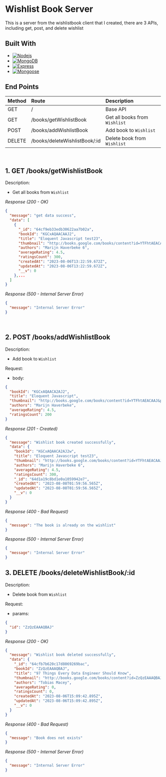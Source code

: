 # Wishlist Book Server

This is a server from the wishlistbook client that I created, there are 3 APIs, including get, post, and delete wishlist

## Built With

- [![Nodejs][nodejs]][nodejsurl]
- [![MongoDB][mongodb]][mongodburl]
- [![Express][express]][expressurl]
- [![Mongoose][mongoose]][mongooseurl]

## End Points

| Method | Route                         | Description                   |
| :----- | :---------------------------- | :---------------------------- |
| GET    | /                             | Base API                      |
| GET    | /books/getWishlistBook        | Get all books from `Wishlist` |
| POST   | /books/addWishlistBook        | Add book to `Wishlist`        |
| DELETE | /books/deleteWishlistBook/:id | Delete book from `Wishlist`   |

&nbsp;

## 1. GET /books/getWishlistBook

Description:

- Get all books from `Wishlist`

_Response (200 - OK)_

```json
{
  "message": "get data success",
  "data": [
    {
      "_id": "64cf9eb33edb30622aa7b02a",
      "bookId": "KGCxAQAACAAJ2",
      "title": "Eloquent Javascript test23",
      "thumbnail": "http://books.google.com/books/content?id=YTFhtAEACAAJ&printsec=frontcover&img=1&zoom=1&source=gbs_api",
      "authors": "Marijn Haverbeke 6",
      "averageRating": 4.5,
      "ratingsCount": 300,
      "createdAt": "2023-08-06T13:22:59.672Z",
      "updatedAt": "2023-08-06T13:22:59.672Z",
      "__v": 0
    },...
  ]
}
```

_Response (500 - Internal Server Error)_

```json
{
  "message": "Internal Server Error"
}
```

&nbsp;

## 2. POST /books/addWishlistBook

Description:

- Add book to `Wishlist`

Request:

- body:

```json
{
  "bookId": "KGCxAQAACA2AJ2",
  "title": "Eloquent Javascript",
  "thumbnail": "http://books.google.com/books/content?id=YTFhtAEACAAJ&printsec=frontcover&img=1&zoom=1&source=gbs_api",
  "authors": "Marijn Haverbeke",
  "averageRating": 4.5,
  "ratingsCount": 200
}
```

_Response (201 - Created)_

```json
{
  "message": "Wishlist book created successfully",
  "data": {
    "bookId": "KGCxAQAACA2AJ2w",
    "title": "Eloquent Javascript test23",
    "thumbnail": "http://books.google.com/books/content?id=YTFhtAEACAAJ&printsec=frontcover&img=1&zoom=1&source=gbs_api",
    "authors": "Marijn Haverbeke 6",
    "averageRating": 4.5,
    "ratingsCount": 300,
    "_id": "64d1a19c8bd1e0a1059942e7",
    "createdAt": "2023-08-08T01:59:56.565Z",
    "updatedAt": "2023-08-08T01:59:56.565Z",
    "__v": 0
  }
}
```

_Response (400 - Bad Request)_

```json
{
  "message": "The book is already on the wishlist"
}
```

_Response (500 - Internal Server Error)_

```json
{
  "message": "Internal Server Error"
}
```

## 3. DELETE /books/deleteWishlistBook/:id

Description:

- Delete book from `Wishlist`

Request:

- params:

```json
{
  "id": "ZzQzEAAAQBAJ"
}
```

_Response (200 - OK)_

```json
{
  "message": "Wishlist book deleted successfully",
  "data": {
    "_id": "64cfb7b620c17d8069269bac",
    "bookId": "ZzQzEAAAQBAJ",
    "title": "97 Things Every Data Engineer Should Know",
    "thumbnail": "http://books.google.com/books/content?id=ZzQzEAAAQBAJ&printsec=frontcover&img=1&zoom=1&edge=curl&source=gbs_api",
    "authors": "Tobias Macey",
    "averageRating": 0,
    "ratingsCount": 0,
    "createdAt": "2023-08-06T15:09:42.895Z",
    "updatedAt": "2023-08-06T15:09:42.895Z",
    "__v": 0
  }
}
```

_Response (400 - Bad Request)_

```json
{
  "message": "Book does not exists"
}
```

_Response (500 - Internal Server Error)_

```json
{
  "message": "Internal Server Error"
}
```

[nodejsurl]: https://nextjs.org/
[nodejs]: https://img.shields.io/badge/Node%20js-339933?style=for-the-badge&logo=nodedotjs&logoColor=white
[mongodburl]: https://www.mongodb.com/
[mongodb]: https://img.shields.io/badge/MongoDB-4EA94B?style=for-the-badge&logo=mongodb&logoColor=white
[expressurl]: https://www.expressjs.com/
[express]: https://img.shields.io/badge/Express%20js-000000?style=for-the-badge&logo=express&logoColor=white
[mongooseurl]: https://mongoosejs.com/
[mongoose]: https://img.shields.io/badge/Mongoose-880000.svg?&style=for-the-badge&logo=mongoose&logoColor=white
